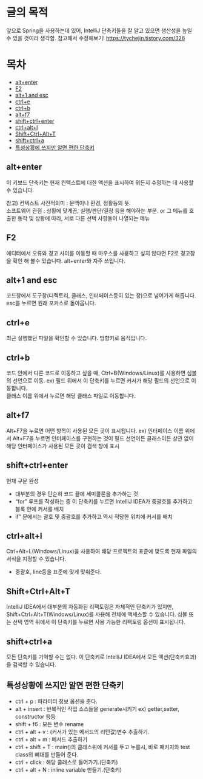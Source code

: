 # 글의 목적
앞으로 Spring을 사용하는데 있어, IntelliJ 단축키들을 잘 알고 있으면 생산성을 높일 수 있을 것이라 생각함.
참고해서 수정해보기! https://tychejin.tistory.com/326 
# 목차 
- [alt+enter](#altenter)
- [F2](#f2)
- [alt+1 and esc](#alt1-and-esc)
- [ctrl+e](#ctrle)
- [ctrl+b](#ctrlb)
- [alt+f7](#altf7)
- [shift+ctrl+enter](#shiftctrlenter)
- [ctrl+alt+l](#ctrlaltl)
- [Shift+Ctrl+Alt+T](#shiftctrlaltt)
- [shift+ctrl+a](#shiftctrla)
- [특성상황에 쓰지만 알면 편한 단축키](#특성상황에-쓰지만-알면-편한-단축키)
## alt+enter
이 키보드 단축키는 현재 컨텍스트에 대한 액션을 표시하여 뭐든지 수정하는 데 사용할 수 있습니다.

참고) 컨텍스트 
사전적의미 :  문맥이나 환경, 정황등의 뜻.<br>
소프트웨어 관점 : 상황에 맞게끔, 실행/판단/결정 등을 해야하는 부분. or 그 메뉴를 호출한 동작 및 상황에 따라, 서로 다른 선택 사항들이 나열되는 메뉴

## F2
에디터에서 오류와 경고 사이를 이동할 때 마우스를 사용하고 싶지 않다면 F2로 경고창을 확인 해 볼수 있습니다.
alt+enter와 자주 쓰입니다.

## alt+1 and esc
코드창에서 도구창(디렉토리, 클래스, 인터페이스등이 있는 창)으로 넘어가게 해줍니다.
esc를 누르면 원래 포커스로 돌아옵니다.

## ctrl+e
 최근 실행했던 파일을 확인할 수 있습니다. 방향키로 움직입니다.
 
## ctrl+b
코드 안에서 다른 코드로 이동하고 싶을 때, Ctrl+B(Windows/Linux)를 사용하면 심볼의 선언으로 이동.
ex) 필드 위에서 이 단축키를 누르면 커서가 해당 필드의 선언으로 이동합니다. <br>
    클래스 이름 위에서 누르면 해당 클래스 파일로 이동합니다. 
    
## alt+f7
Alt+F7을 누르면 어떤 항목이 사용된 모든 곳이 표시됩니다.
ex) 인터페이스 이름 위에서 Alt+F7을 누르면 인터페이스를 구현하는 것이 필드 선언이든 클래스이든 상관 없이 <br>
해당 인터페이스가 사용된 모든 곳이 검색 창에 표시

## shift+ctrl+enter
현재 구문 완성
+ 대부분의 경우 단순히 코드 끝에 세미콜론을 추가하는 것
+ “for” 루프를 작성하는 중 이 단축키를 누르면 IntelliJ IDEA가 중괄호를 추가하고 블록 안에 커서를 배치
+ if” 문에서는 괄호 및 중괄호를 추가하고 역시 적당한 위치에 커서를 배치

## ctrl+alt+l
Ctrl+Alt+L(Windows/Linux)을 사용하여 해당 프로젝트의 표준에 맞도록 현재 파일의 서식을 지정할 수 있습니다.
+ 중괄호, line등을 표준에 맞게 맞춰준다.

## Shift+Ctrl+Alt+T
IntelliJ IDEA에서 대부분의 자동화된 리팩토링은 자체적인 단축키가 있지만, <br>
Shift+Ctrl+Alt+T(Windows/Linux)를 사용해 전체에 액세스할 수 있습니다.
심볼 또는 선택 영역 위에서 이 단축키를 누르면 사용 가능한 리팩토링 옵션이 표시됩니다. 

## shift+ctrl+a
모든 단축키를 기억할 수는 없다.
이 단축키로 IntelliJ IDEA에서 모든 액션(단축키효과)을 검색할 수 있습니다.

## 특성상황에 쓰지만 알면 편한 단축키
+ ctrl + p : 파라미터 정보 옵션을 준다.
+ alt + insert : 반복적인 작업 소스들을 generate시키기 ex) getter,setter, constructor 등등
+ shift + f6 : 모든 변수 rename
+ ctrl + alt + v : (커서가 있는 메서드의 리턴값)변수 추출하기.
+ ctrl + alt + m : 메서드 추출하기
+ ctrl + shift + T : main()의 클래스위에 커서를 두고 누를시, 바로 패키지와 test class의 뼈대를 만들어 준다.
+ ctrl + click : 해당 클래스로 들어가기.(단축키)
+ ctrl + alt + N : inline variable 만들기.(단축키)
